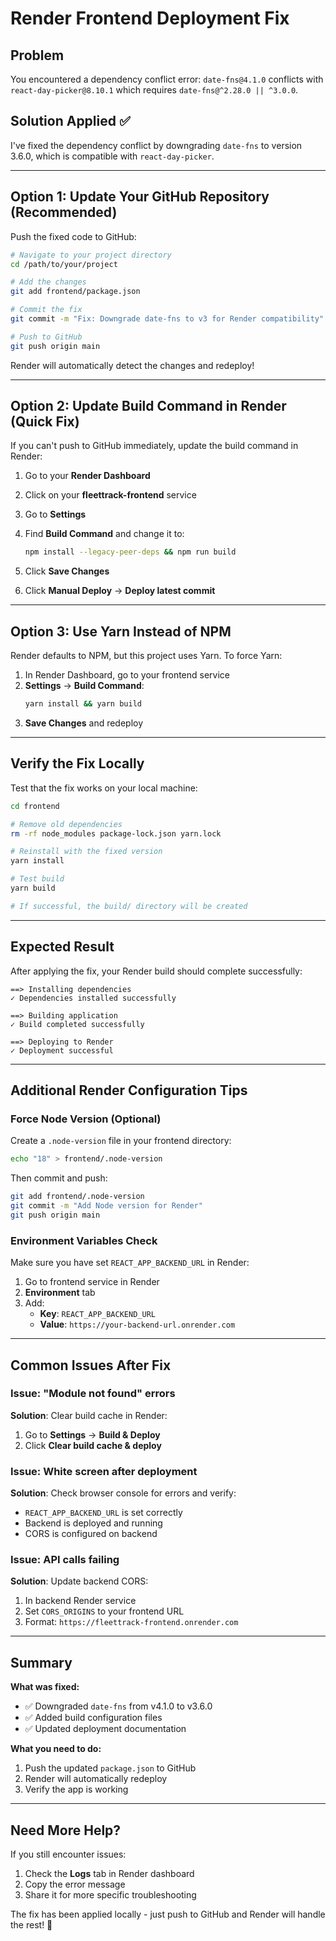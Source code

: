 # Render Frontend Deployment Fix

## Problem
You encountered a dependency conflict error: `date-fns@4.1.0` conflicts with `react-day-picker@8.10.1` which requires `date-fns@^2.28.0 || ^3.0.0`.

## Solution Applied ✅

I've fixed the dependency conflict by downgrading `date-fns` to version 3.6.0, which is compatible with `react-day-picker`.

---

## Option 1: Update Your GitHub Repository (Recommended)

Push the fixed code to GitHub:

```bash
# Navigate to your project directory
cd /path/to/your/project

# Add the changes
git add frontend/package.json

# Commit the fix
git commit -m "Fix: Downgrade date-fns to v3 for Render compatibility"

# Push to GitHub
git push origin main
```

Render will automatically detect the changes and redeploy!

---

## Option 2: Update Build Command in Render (Quick Fix)

If you can't push to GitHub immediately, update the build command in Render:

1. Go to your **Render Dashboard**
2. Click on your **fleettrack-frontend** service
3. Go to **Settings**
4. Find **Build Command** and change it to:

   ```bash
   npm install --legacy-peer-deps && npm run build
   ```

5. Click **Save Changes**
6. Click **Manual Deploy** → **Deploy latest commit**

---

## Option 3: Use Yarn Instead of NPM

Render defaults to NPM, but this project uses Yarn. To force Yarn:

1. In Render Dashboard, go to your frontend service
2. **Settings** → **Build Command**:
   ```bash
   yarn install && yarn build
   ```
3. **Save Changes** and redeploy

---

## Verify the Fix Locally

Test that the fix works on your local machine:

```bash
cd frontend

# Remove old dependencies
rm -rf node_modules package-lock.json yarn.lock

# Reinstall with the fixed version
yarn install

# Test build
yarn build

# If successful, the build/ directory will be created
```

---

## Expected Result

After applying the fix, your Render build should complete successfully:

```
==> Installing dependencies
✓ Dependencies installed successfully

==> Building application
✓ Build completed successfully

==> Deploying to Render
✓ Deployment successful
```

---

## Additional Render Configuration Tips

### Force Node Version (Optional)

Create a `.node-version` file in your frontend directory:

```bash
echo "18" > frontend/.node-version
```

Then commit and push:
```bash
git add frontend/.node-version
git commit -m "Add Node version for Render"
git push origin main
```

### Environment Variables Check

Make sure you have set `REACT_APP_BACKEND_URL` in Render:

1. Go to frontend service in Render
2. **Environment** tab
3. Add:
   - **Key**: `REACT_APP_BACKEND_URL`
   - **Value**: `https://your-backend-url.onrender.com`

---

## Common Issues After Fix

### Issue: "Module not found" errors
**Solution**: Clear build cache in Render:
1. Go to **Settings** → **Build & Deploy**
2. Click **Clear build cache & deploy**

### Issue: White screen after deployment
**Solution**: Check browser console for errors and verify:
- `REACT_APP_BACKEND_URL` is set correctly
- Backend is deployed and running
- CORS is configured on backend

### Issue: API calls failing
**Solution**: Update backend CORS:
1. In backend Render service
2. Set `CORS_ORIGINS` to your frontend URL
3. Format: `https://fleettrack-frontend.onrender.com`

---

## Summary

**What was fixed:**
- ✅ Downgraded `date-fns` from v4.1.0 to v3.6.0
- ✅ Added build configuration files
- ✅ Updated deployment documentation

**What you need to do:**
1. Push the updated `package.json` to GitHub
2. Render will automatically redeploy
3. Verify the app is working

---

## Need More Help?

If you still encounter issues:
1. Check the **Logs** tab in Render dashboard
2. Copy the error message
3. Share it for more specific troubleshooting

The fix has been applied locally - just push to GitHub and Render will handle the rest! 🚀
